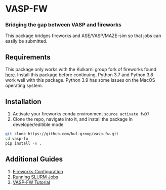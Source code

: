 # VASP-FW 
### Bridging the gap between VASP and fireworks    
This package bridges fireworks and ASE/VASP/MAZE-sim so that jobs can easily be submitted.   

## Requirements 
This package only works with the Kulkarni group fork of fireworks found [here](https://github.com/kul-group/fireworks). Install this package before continuing. Python 3.7 and Python 3.8 work well with this package. Python 3.9 has some issues on the MacOS operating system. 

 ## Installation
1. Activate your fireworks conda environment ``source activate fw37``
2. Clone the repo, navigate into it, and install the package in developer/editible mode 
```bash
git clone https://github.com/kul-group/vasp-fw.git
cd vasp-fw
pip install -e . 
```

## Additional Guides 
1. [Fireworks Configuration](https://github.com/kul-group/vasp-fw/blob/main/fireworks_config.md)
2. [Running SLURM Jobs](https://github.com/kul-group/fireworks-guide/blob/main/running_slurm_jobs.md)
3. [VASP-FW Tutorial](https://github.com/kul-group/vasp-fw/blob/main/tutorial.md)
